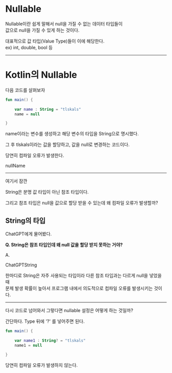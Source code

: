 
# Nullable

Nullable이란 쉽게 말해서 null을 가질 수 없는 데이터 타입들이</br>
값으로 null을 가질 수 있게 하는 것이다.

대표적으로 값 타입(Value Type)들이 이에 해당한다.</br>
ex) int, double, bool 등

-------------------

# Kotlin의 Nullable

다음 코드를 살펴보자

```kotlin
fun main() {  
  
    var name : String = "tlskals"  
    name = null  

}
```

name이라는 변수를 생성하고 해당 변수의 타입을 String으로 명시했다.

그 후 tlskals이라는 값을 할당하고, 값을 null로 변경하는 코드이다.

당연히 컴파일 오류가 발생한다.

nullName

-----------------------

여기서 잠깐

String은 분명 값 타입이 아닌 참조 타입이다.

그리고 참조 타입은 null을 값으로 할당 받을 수 있는데 왜 컴파일 오류가 발생할까?

## String의 타입

ChatGPT에게 물어봤다.

<strong>Q.  String은 참조 타입인데 왜 null 값을 할당 받지 못하는 거야?</strong>

A. 

ChatGPTString


한마디로 String은 자주 사용되는 타입이라 다른 참조 타입과는 다르게 null을 넣었을 때 </br>
문제 발생 확률이 높아서 프로그램 내에서 의도적으로 컴파일 오류를 발생시키는 것이다.

----------------------------

다시 코드로 넘어와서 그렇다면 nullable 설정은 어떻게 하는 것일까?

간단하다. Type 뒤에 '?' 를 넣어주면 된다.

```kotlin
fun main() {  
  
    var name1 : String? = "tlskals"  
    name1 = null  
  
}
```

당연히 컴파일 오류가 발생하지 않는다.

